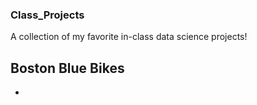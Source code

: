 ### Class_Projects
A collection of my favorite in-class data science projects!


## Boston Blue Bikes
-
